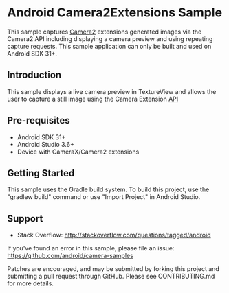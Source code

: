 
Android Camera2Extensions Sample
===========================

This sample captures [Camera2][1] extensions generated images via the Camera2 API
including displaying a camera preview and using repeating capture requests.
This sample application can only be built and used on Android SDK 31+.

Introduction
------------
This sample displays a live camera preview in TextureView and allows the user to
capture a still image using the Camera Extension [API][2]

[1]: https://developer.android.com/reference/android/hardware/camera2/package-summary.html
[2]: https://developer.android.com/reference/android/hardware/camera2/CameraExtensionCharacteristics

Pre-requisites
--------------

- Android SDK 31+
- Android Studio 3.6+
- Device with CameraX/Camera2 extensions

Getting Started
---------------

This sample uses the Gradle build system. To build this project, use the
"gradlew build" command or use "Import Project" in Android Studio.

Support
-------

- Stack Overflow: http://stackoverflow.com/questions/tagged/android

If you've found an error in this sample, please file an issue:
https://github.com/android/camera-samples

Patches are encouraged, and may be submitted by forking this project and
submitting a pull request through GitHub. Please see CONTRIBUTING.md for more details.

